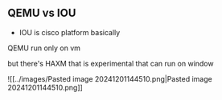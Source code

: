 ## QEMU vs IOU

- IOU is cisco platform basically

QEMU run only on vm 

but there's HAXM that is experimental that can run on window

![[../images/Pasted image 20241201144510.png|Pasted image 20241201144510.png]]
